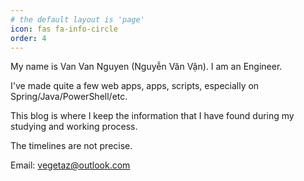 ```yaml
---
# the default layout is 'page'
icon: fas fa-info-circle
order: 4
---
```


My name is Van Van Nguyen (Nguyễn Văn Vận). I am an Engineer.

I've made quite a few web apps, apps, scripts, especially on Spring/Java/PowerShell/etc.

This blog is where I keep the information that I have found during my studying and working process.

The timelines are not precise.  

Email: [vegetaz@outlook.com](javascript:location.href='mailto:'+['vegetaz','outlook.com'].jon('@'))
